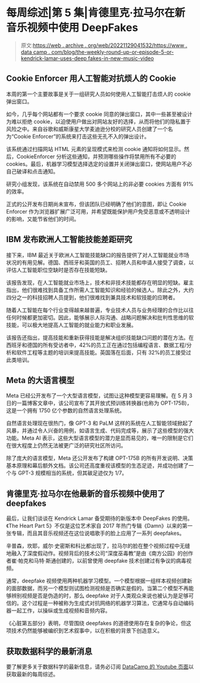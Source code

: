 # 每周综述|第 5 集|肯德里克·拉马尔在新音乐视频中使用 DeepFakes

> 原文:[https://web . archive . org/web/20221129041532/https://www . data camp . com/blog/the-weekly-round-up-or-episode-5-or-kendrick-lamar-uses-deep fakes-in-new-music-video](https://web.archive.org/web/20221129041532/https://www.datacamp.com/blog/the-weekly-round-up-or-episode-5-or-kendrick-lamar-uses-deepfakes-in-new-music-video)

## Cookie Enforcer 用人工智能对抗烦人的 Cookie

本周的第一个主要故事是关于一组研究人员如何使用人工智能打击烦人的 cookie 弹出窗口。

如今，几乎每个网站都有一个要求 cookie 同意的弹出窗口，其中一些甚至被设计为难以拒绝 cookie，以迫使用户做出对网站友好的选择，从而将他们的隐私置于风险之中。来自谷歌和威斯康星大学麦迪逊分校的研究人员创建了一个名为“Cookie Enforcer”的系统来打击这些无孔不入的弹出设计。

该系统通过扫描网站 HTML 元素的呈现模式来检测 cookie 通知将如何显示。然后，CookieEnforcer 分析这些通知，并预测哪些操作将禁用所有不必要的 cookies。最后，机器学习模型选择选定的设置并关闭弹出窗口，使网站用户不必自己破译和点击通知。

研究小组发现，该系统在自动禁用 500 多个网站上的非必要 cookies 方面有 91%的效率。

正式的公开发布日期尚未宣布，但该团队已经明确了他们的意图，即让 Cookie Enforcer 作为浏览器扩展广泛可用，并希望既能保护用户免受恶意或不透明设计的影响，又能节省他们的时间。

## IBM 发布欧洲人工智能技能差距研究

接下来，IBM 最近关于欧洲人工智能技能缺口的报告提供了对人工智能就业市场状况的有用见解。德国、西班牙和英国的员工、招聘人员和申请人接受了调查，以评估人工智能职位空缺时是否存在技能短缺。

该报告发现，在人工智能就业市场上，技术和非技术技能都存在明显的短缺。雇主指出，他们很难找到具备工作所需人工智能知识和经验的候选人。除此之外，大约四分之一的科技招聘人员提到，他们很难找到兼具技术和软技能的应聘者。

随着人工智能在每个行业变得越来越普遍，专业技术人员与业务经理的合作比以往任何时候都更加密切。因此，能够展示人际沟通、战略问题解决和批判性思维的软技能，可以极大地提高人工智能的就业能力和职业发展。

该报告还指出，提高技能和重新获得技能是解决组织技能缺口问题的潜在方法。在西班牙和德国的所有受访者中，42%的员工正在通过包括编程语言、数据工程/分析和软件工程等主题的培训来提高技能。英国落在后面，只有 32%的员工接受过此类培训。

## Meta 的大语言模型

Meta 已经公开发布了一个大型语言模型，试图让这种模型更容易理解。在 5 月 3 日的一篇博客文章中，该公司宣布了其开放式预训练转换器(也称为 OPT-175B)，这是一个拥有 1750 亿个参数的自然语言处理系统。

自然语言处理现在很热门，像 GPT-3 和 PaLM 这样的系统在人工智能领域掀起了风暴，并通过令人兴奋的用例，如语言生成、代码完成等，展示了这些模型的强大功能。Meta AI 表示，这些大型语言模型的潜力是显而易见的，唯一的限制是它们在很大程度上仍然无法被更广泛的研究社区所访问。

除了庞大的语言模型，Meta 还公开发布了构建 OPT-175B 的所有开发说明、决策基本原理和幕后额外文档。该公司还高度重视该模型的生态足迹，并成功创建了一个与 GPT-3 规模相当的系统，但其碳足迹仅为 1/7。

## 肯德里克·拉马尔在他最新的音乐视频中使用了 deepfakes

最后，让我们谈谈在 Kendrick Lamar 备受期待的新版本中 DeepFakes 的使用。《The Heart Part 5》不仅是这位艺术家自 2017 年热门专辑《Damn》以来的第一张专辑，而且其音乐视频还在这位说唱歌手的脸上应用了一系列 deepfakes。

辛普森，坎耶，威尔·史密斯和科比都出现了，拉马尔的脸在整个视频过程中无缝地融入了深度假动作。视频背后的技术公司“深度巫毒教”是由《南方公园》的创作者崔·帕克和马特·斯通创建的，以前曾使用 deepfake 技术创建过有争议的病毒视频。

通常，deepfake 视频使用两种机器学习模型。一个模型根据一组样本视频创建新的面部数据，而另一个模型则试图检测视频是否确实是假的。当第二个模型不再能够辨别视频是否是伪造的时，那么 deepfake 对于人类观众来说也被认为是足够可信的。这个过程是一种被称为生成式对抗网络的机器学习算法，它通常与自动编码器一起工作，以操纵或生成视频和音频内容。

《心脏第五部分》表明，尽管围绕 deepfakes 的道德使用存在复杂的争论，但这项技术仍然能够被编织到艺术叙事中，以在积极的背景下创造意义。

## 获取数据科学的最新消息

要了解更多关于数据科学的最新信息，请务必订阅 [DataCamp 的 Youtube 页面](https://web.archive.org/web/20221212135945/https://www.youtube.com/c/Datacamp)以获取最新的每周综述。